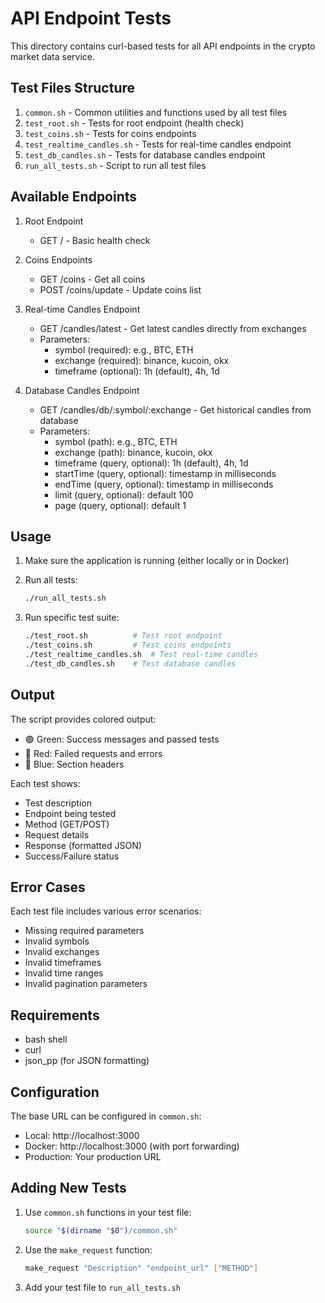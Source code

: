 # API Endpoint Tests

This directory contains curl-based tests for all API endpoints in the crypto market data service.

## Test Files Structure

1. `common.sh` - Common utilities and functions used by all test files
2. `test_root.sh` - Tests for root endpoint (health check)
3. `test_coins.sh` - Tests for coins endpoints
4. `test_realtime_candles.sh` - Tests for real-time candles endpoint
5. `test_db_candles.sh` - Tests for database candles endpoint
6. `run_all_tests.sh` - Script to run all test files

## Available Endpoints

1. Root Endpoint
   - GET / - Basic health check

2. Coins Endpoints
   - GET /coins - Get all coins
   - POST /coins/update - Update coins list

3. Real-time Candles Endpoint
   - GET /candles/latest - Get latest candles directly from exchanges
   - Parameters:
     - symbol (required): e.g., BTC, ETH
     - exchange (required): binance, kucoin, okx
     - timeframe (optional): 1h (default), 4h, 1d

4. Database Candles Endpoint
   - GET /candles/db/:symbol/:exchange - Get historical candles from database
   - Parameters:
     - symbol (path): e.g., BTC, ETH
     - exchange (path): binance, kucoin, okx
     - timeframe (query, optional): 1h (default), 4h, 1d
     - startTime (query, optional): timestamp in milliseconds
     - endTime (query, optional): timestamp in milliseconds
     - limit (query, optional): default 100
     - page (query, optional): default 1

## Usage

1. Make sure the application is running (either locally or in Docker)

2. Run all tests:
   ```bash
   ./run_all_tests.sh
   ```

3. Run specific test suite:
   ```bash
   ./test_root.sh          # Test root endpoint
   ./test_coins.sh         # Test coins endpoints
   ./test_realtime_candles.sh  # Test real-time candles
   ./test_db_candles.sh    # Test database candles
   ```

## Output

The script provides colored output:
- 🟢 Green: Success messages and passed tests
- 🔴 Red: Failed requests and errors
- 🔵 Blue: Section headers

Each test shows:
- Test description
- Endpoint being tested
- Method (GET/POST)
- Request details
- Response (formatted JSON)
- Success/Failure status

## Error Cases

Each test file includes various error scenarios:
- Missing required parameters
- Invalid symbols
- Invalid exchanges
- Invalid timeframes
- Invalid time ranges
- Invalid pagination parameters

## Requirements

- bash shell
- curl
- json_pp (for JSON formatting)

## Configuration

The base URL can be configured in `common.sh`:
- Local: http://localhost:3000
- Docker: http://localhost:3000 (with port forwarding)
- Production: Your production URL

## Adding New Tests

1. Use `common.sh` functions in your test file:
   ```bash
   source "$(dirname "$0")/common.sh"
   ```

2. Use the `make_request` function:
   ```bash
   make_request "Description" "endpoint_url" ["METHOD"]
   ```

3. Add your test file to `run_all_tests.sh` 